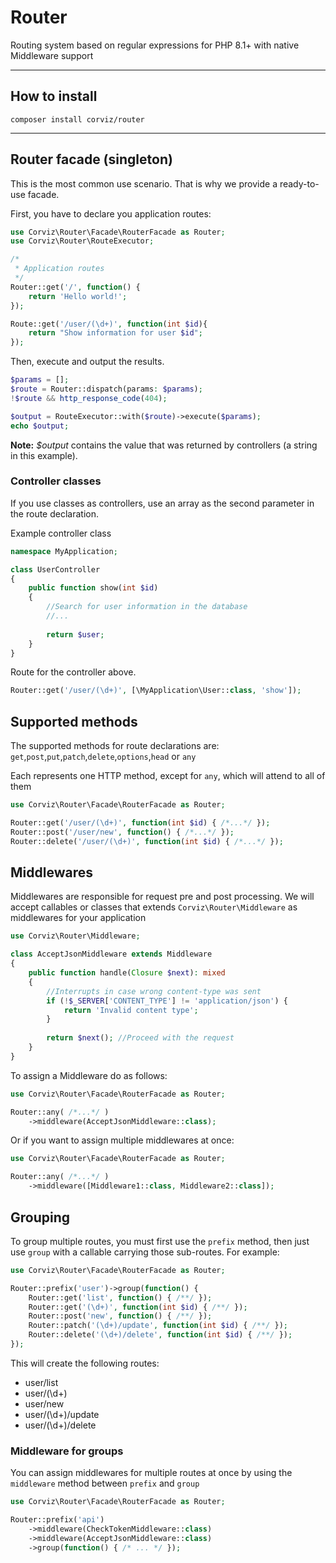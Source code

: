 # Router

Routing system based on regular expressions for PHP 8.1+ with native Middleware support

---

## How to install

```
composer install corviz/router
```
---

## Router facade (singleton)

This is the most common use scenario. That is why we provide a ready-to-use facade.

First, you have to declare you application routes:

```php
use Corviz\Router\Facade\RouterFacade as Router;
use Corviz\Router\RouteExecutor;

/*
 * Application routes
 */
Router::get('/', function() {
    return 'Hello world!';
});

Route::get('/user/(\d+)', function(int $id){
    return "Show information for user $id";
});
```

Then, execute and output the results.

```php
$params = [];
$route = Router::dispatch(params: $params);
!$route && http_response_code(404);

$output = RouteExecutor::with($route)->execute($params);
echo $output;
```
**Note:** _$output_ contains the value that was returned by controllers (a string in this example). 

### Controller classes

If you use classes as controllers, use an array as the second parameter in the route declaration.

Example controller class
```php
namespace MyApplication;

class UserController 
{
    public function show(int $id)
    {
        //Search for user information in the database
        //...
        
        return $user;
    }
}
```

Route for the controller above.
```php
Router::get('/user/(\d+)', [\MyApplication\User::class, 'show']);
```

## Supported methods

The supported methods for route declarations are: `get`,`post`,`put`,`patch`,`delete`,`options`,`head` or `any`

Each represents one HTTP method, except for `any`, which will attend to all of them

```php
use Corviz\Router\Facade\RouterFacade as Router;

Router::get('/user/(\d+)', function(int $id) { /*...*/ });
Router::post('/user/new', function() { /*...*/ });
Router::delete('/user/(\d+)', function(int $id) { /*...*/ });
```

## Middlewares

Middlewares are responsible for request pre and post processing.
We will accept callables or classes that extends `Corviz\Router\Middleware` as middlewares for your application

```php
use Corviz\Router\Middleware;

class AcceptJsonMiddleware extends Middleware
{
    public function handle(Closure $next): mixed
    {
        //Interrupts in case wrong content-type was sent
        if (!$_SERVER['CONTENT_TYPE'] != 'application/json') {
            return 'Invalid content type';
        }
        
        return $next(); //Proceed with the request
    }
}
```

To assign a Middleware do as follows:

```php
use Corviz\Router\Facade\RouterFacade as Router;

Router::any( /*...*/ )
    ->middleware(AcceptJsonMiddleware::class);
```

Or if you want to assign multiple middlewares at once:

```php
use Corviz\Router\Facade\RouterFacade as Router;

Router::any( /*...*/ )
    ->middleware([Middleware1::class, Middleware2::class]);
```

## Grouping

To group multiple routes, you must first use the `prefix` method, then just use `group` with a callable
carrying those sub-routes. For example:

```php
use Corviz\Router\Facade\RouterFacade as Router;

Router::prefix('user')->group(function() {
    Router::get('list', function() { /**/ });    
    Router::get('(\d+)', function(int $id) { /**/ });    
    Router::post('new', function() { /**/ });    
    Router::patch('(\d+)/update', function(int $id) { /**/ });    
    Router::delete('(\d+)/delete', function(int $id) { /**/ });    
});
```

This will create the following routes:

* user/list
* user/(\d+)
* user/new
* user/(\d+)/update
* user/(\d+)/delete

### Middleware for groups

You can assign middlewares for multiple routes at once by using the `middleware` method between `prefix` and `group`

```php
use Corviz\Router\Facade\RouterFacade as Router;

Router::prefix('api')
    ->middleware(CheckTokenMiddleware::class)
    ->middleware(AcceptJsonMiddleware::class)
    ->group(function() { /* ... */ });
```
